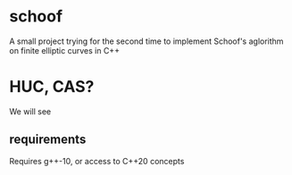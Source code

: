 # schoof
A small project trying for the second time to implement Schoof's aglorithm on finite elliptic curves in C++

# HUC, CAS?
We will see

## requirements
Requires g++-10, or access to C++20 concepts 